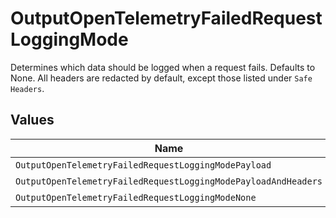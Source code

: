 # OutputOpenTelemetryFailedRequestLoggingMode

Determines which data should be logged when a request fails. Defaults to None.  All headers are redacted by default, except those listed under `Safe Headers`.


## Values

| Name                                                           | Value                                                          |
| -------------------------------------------------------------- | -------------------------------------------------------------- |
| `OutputOpenTelemetryFailedRequestLoggingModePayload`           | payload                                                        |
| `OutputOpenTelemetryFailedRequestLoggingModePayloadAndHeaders` | payloadAndHeaders                                              |
| `OutputOpenTelemetryFailedRequestLoggingModeNone`              | none                                                           |